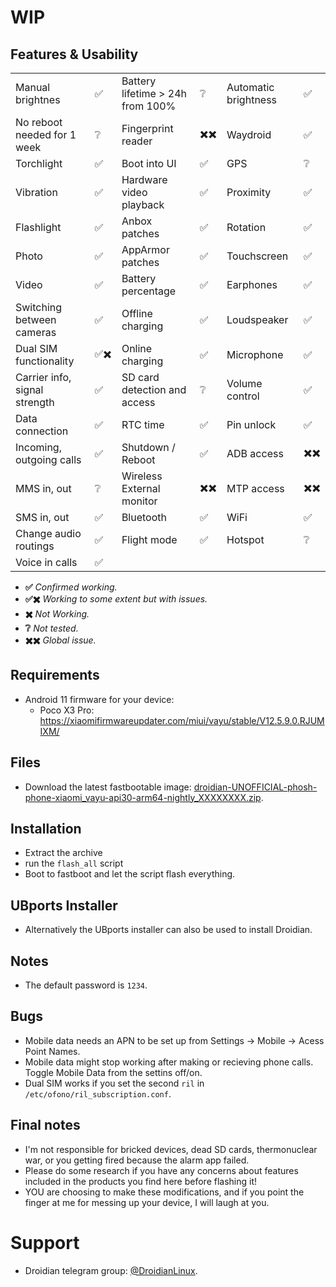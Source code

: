 # WIP
## Features & Usability

|                               	|    	|                                  	|    	|                      	|   	|
|-------------------------------	|----	|----------------------------------	|----	|----------------------	|---	|
| Manual brightnes              	|  ✅ 	| Battery lifetime > 24h from 100% 	|  ❔ 	| Automatic brightness  |  ✅  |
| No reboot needed for 1 week     |  ❔	| Fingerprint reader  	            | ✖️✖️ | Waydroid		            |  ✅	|
| Torchlight                    	|  ✅	| Boot into UI                     	|  ✅ 	| GPS                 	| ❔  	|
| Vibration                     	|  ✅ 	| Hardware video playback          	|  ✅ 	| Proximity           	|  ✅ 	|
| Flashlight                    	|  ✅	| Anbox patches                    	|  ✅ 	| Rotation            	|  ✅ 	|
| Photo                         	|  ✅	| AppArmor patches                 	|  ✅ 	| Touchscreen          	|  ✅ 	|
| Video                         	|  ✅	| Battery percentage               	|  ✅ 	| Earphones           	|  ✅	|
| Switching between cameras     	|  ✅	| Offline charging                 	|  ✅	| Loudspeaker          	|  ✅	|
| Dual SIM functionality        	| ✅✖️  	| Online charging                  	|  ✅ 	| Microphone          	|  ✅	|
| Carrier info, signal strength 	|  ✅ 	| SD card detection and access     	|  ❔ 	| Volume control       	|  ✅ 	|
| Data connection               	|  ✅ 	| RTC time                         	|  ✅ 	| Pin unlock           	|  ✅ 	|
| Incoming, outgoing calls      	|  ✅ 	| Shutdown / Reboot                	|  ✅ 	| ADB access          	|  ✖️✖️  	|
| MMS in, out                   	|  ❔ 	| Wireless External monitor        	|  ✖️✖️	| MTP access           	|  ✖️✖️  	|
| SMS in, out                    	|  ✅ 	| Bluetooth                        	|  ✅ 	| WiFi			|  ✅	|
| Change audio routings          	|  ✅	| Flight mode                      	|  ✅ 	| Hotspot		|  ❔	|
| Voice in calls                	|  ✅ 	|

- **✅** *Confirmed working.*
- **✅✖️** *Working to some extent but with issues.*
- **✖️** *Not Working.*
- **❔** *Not tested.*
- **✖️✖️** *Global issue.*

## Requirements
- Android 11 firmware for your device:
  - Poco X3 Pro: https://xiaomifirmwareupdater.com/miui/vayu/stable/V12.5.9.0.RJUMIXM/

## Files
- Download the latest fastbootable image: [droidian-UNOFFICIAL-phosh-phone-xiaomi_vayu-api30-arm64-nightly_XXXXXXXX.zip](https://github.com/droidian-lavender/droidian-images/releases/tag/nightly).

## Installation
* Extract the archive
* run the `flash_all` script
* Boot to fastboot and let the script flash everything.

## UBports Installer
- Alternatively the UBports installer can also be used to install Droidian.

## Notes
- The default password is `1234`.

## Bugs
- Mobile data needs an APN to be set up from Settings -> Mobile -> Acess Point Names.
- Mobile data might stop working after making or recieving phone calls. Toggle Mobile Data from the settins off/on.
- Dual SIM works if you set the second `ril` in `/etc/ofono/ril_subscription.conf`.

## Final notes
- I'm not responsible for bricked devices, dead SD cards, thermonuclear war, or you getting fired because the alarm app failed.
- Please do some research if you have any concerns about features included in the products you find here before flashing it!
- YOU are choosing to make these modifications, and if you point the finger at me for messing up your device, I will laugh at you.

# Support
- Droidian telegram group: [@DroidianLinux](https://t.me/DroidianLinux).
